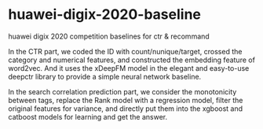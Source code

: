 # huawei-digix-2020-baseline
huawei digix 2020 competition baselines for ctr &amp; recommand

In the CTR part, we coded the ID with count/nunique/target, crossed the category and numerical features, and constructed the embedding feature of word2vec. And it uses the xDeepFM model in the elegant and easy-to-use deepctr library to provide a simple neural network baseline.

In the search correlation prediction part, we consider the monotonicity between tags, replace the Rank model with a regression model, filter the original features for variance, and directly put them into the xgboost and catboost models for learning and get the answer.
